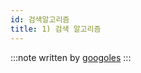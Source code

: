 ```yaml
---
id: 검색알고리즘
title: 1) 검색 알고리즘
---
```


:::note
written by [googoles](https://github.com/googoles)
:::
